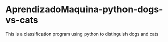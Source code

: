 # AprendizadoMaquina-python-dogs-vs-cats
This is a classification program using python to distinguish dogs and cats
